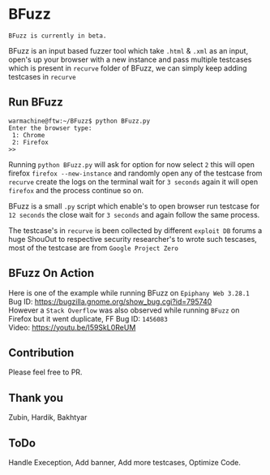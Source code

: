 # BFuzz

```
BFuzz is currently in beta. 
```

BFuzz is an input based fuzzer tool which take `.html` & `.xml` as an input, open's up your browser with a new instance and pass multiple testcases which is present in `recurve` folder of BFuzz, we can simply keep adding testcases in `recurve`

## Run BFuzz

```
warmachine@ftw:~/BFuzz$ python BFuzz.py 
Enter the browser type:  
 1: Chrome 
 2: Firefox
>>
```
Running `python BFuzz.py` will ask for option for now select `2` this will open firefox `firefox --new-instance` and randomly open any of the testcase from `recurve` create the logs on the terminal wait for `3 seconds` again it will open `firefox` and the process continue so on.

BFuzz is a small `.py` script which enable's to open browser run testcase for `12 seconds` the close wait for `3 seconds` and again follow the same process.

The testcase's in `recurve` is been collected by different `exploit DB` forums a huge ShouOut to respective security researcher's to wrote such tescases, most of the testcase are from `Google Project Zero`

## BFuzz On Action

Here is one of the example while running BFuzz on `Epiphany Web 3.28.1` <br> Bug ID: https://bugzilla.gnome.org/show_bug.cgi?id=795740 <br>
However a `Stack Overflow` was also observed while running `BFuzz` on Firefox but it went duplicate, FF Bug ID: `1456083`<br>
Video: https://youtu.be/I59SkL0ReUM

## Contribution

Please feel free to PR.

## Thank you

Zubin, Hardik, Bakhtyar

## ToDo

Handle Exeception, Add banner, Add more testcases, Optimize Code.

